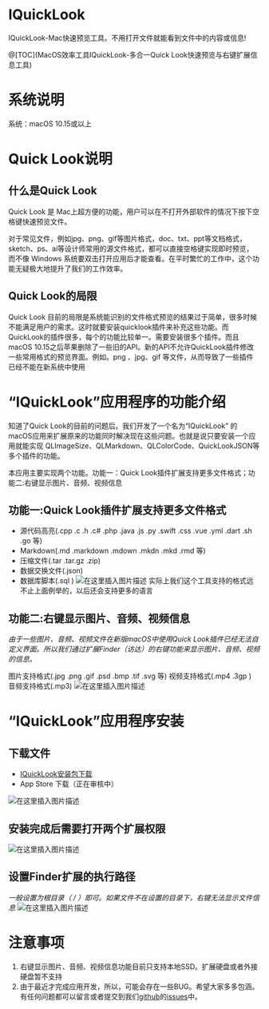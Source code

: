 # IQuickLook
IQuickLook-Mac快速预览工具。不用打开文件就能看到文件中的内容或信息!

@[TOC](MacOS效率工具IQuickLook-多合一Quick Look快速预览与右键扩展信息工具)
# 系统说明
系统：macOS 10.15或以上

# Quick Look说明
## 什么是Quick Look
Quick Look 是 Mac上超方便的功能，用户可以在不打开外部软件的情况下按下空格键快速预览文件。

对于常见文件，例如jpg、png、gif等图片格式，doc、txt、ppt等文档格式，sketch、ps、ai等设计师常用的源文件格式，都可以直接空格键实现即时预览，而不像 Windows 系统要双击打开应用后才能查看。在平时繁忙的工作中，这个功能无疑极大地提升了我们的工作效率。

## Quick Look的局限
Quick Look 目前的局限是系统能识别的文件格式预览的结果过于简单，很多时候不能满足用户的需求。这时就要安装quicklook插件来补充这些功能。而QuickLook的插件很多，每个的功能比较单一。需要安装很多个插件。而且macOS 10.15之后苹果删除了一些旧的API。新的API不允许QuickLook插件修改一些常用格式的预览界面。例如。png 、jpg、gif 等文件，从而导致了一些插件已经不能在新系统中使用

# “IQuickLook”应用程序的功能介绍
知道了Quick Look的目前的问题后。我们开发了一个名为“IQuickLook” 的macOS应用来扩展原来的功能同时解决现在这些问题。也就是说只要安装一个应用就能实现 QLImageSize、QLMarkdown、QLColorCode、QuickLookJSON等多个插件的功能。

本应用主要实现两个功能。功能一：Quick Look插件扩展支持更多文件格式；功能二:右键显示图片、音频、视频信息

## 功能一:Quick Look插件扩展支持更多文件格式
- 源代码高亮(.cpp .c .h .c# .php .java .js .py .swift .css .vue .yml .dart .sh .go 等)
- Markdown(.md .markdown .mdown .mkdn .mkd .rmd 等)
- 压缩文件(.tar .tar.gz .zip)
- 数据交换文件(.json)
- 数据库脚本(.sql )
![在这里插入图片描述](https://img-blog.csdnimg.cn/20201101151951395.png?x-oss-process=image/watermark,type_ZmFuZ3poZW5naGVpdGk,shadow_10,text_aHR0cHM6Ly9ibG9nLmNzZG4ubmV0L3N1Z29vZHM=,size_16,color_FFFFFF,t_70#pic_center)
实际上我们这个工具支持的格式远不止上面例举的，以后还会支持更多的语言

## 功能二:右键显示图片、音频、视频信息
*由于一些图片、音频、视频文件在新版macOS中使用Quick Look插件已经无法自定义界面。所以我们通过扩展Finder（访达）的右键功能来显示图片、音频、视频的信息。*

图片支持格式(.jpg .png .gif .psd .bmp .tif .svg 等)
视频支持格式(.mp4 .3gp )
音频支持格式(.mp3)
![在这里插入图片描述](https://img-blog.csdnimg.cn/20201101154730522.png?x-oss-process=image/watermark,type_ZmFuZ3poZW5naGVpdGk,shadow_10,text_aHR0cHM6Ly9ibG9nLmNzZG4ubmV0L3N1Z29vZHM=,size_16,color_FFFFFF,t_70#pic_center)
# “IQuickLook”应用程序安装
## 下载文件
- [IQuickLook安装包下载](https://github.com/sugood/IQuickLook/releases)
- App Store 下载（正在审核中）

![在这里插入图片描述](https://img-blog.csdnimg.cn/20201101161450610.png?x-oss-process=image/watermark,type_ZmFuZ3poZW5naGVpdGk,shadow_10,text_aHR0cHM6Ly9ibG9nLmNzZG4ubmV0L3N1Z29vZHM=,size_16,color_FFFFFF,t_70#pic_center)
## 安装完成后需要打开两个扩展权限
![在这里插入图片描述](https://img-blog.csdnimg.cn/20201101161752340.png?x-oss-process=image/watermark,type_ZmFuZ3poZW5naGVpdGk,shadow_10,text_aHR0cHM6Ly9ibG9nLmNzZG4ubmV0L3N1Z29vZHM=,size_16,color_FFFFFF,t_70#pic_center)
## 设置Finder扩展的执行路径
*一般设置为根目录（ / ）即可。如果文件不在设置的目录下，右键无法显示文件信息*
![在这里插入图片描述](https://img-blog.csdnimg.cn/20201101162044869.png?x-oss-process=image/watermark,type_ZmFuZ3poZW5naGVpdGk,shadow_10,text_aHR0cHM6Ly9ibG9nLmNzZG4ubmV0L3N1Z29vZHM=,size_16,color_FFFFFF,t_70#pic_center)

# 注意事项
1. 右键显示图片、音频、视频信息功能目前只支持本地SSD。扩展硬盘或者外接硬盘暂不支持
2. 由于最近才完成应用开发，所以，可能会存在一些BUG。希望大家多多包涵。有任何问题都可以留言或者提交到我们[github](https://github.com/sugood/IQuickLook)的[issues](https://github.com/sugood/IQuickLook/issues)中。
